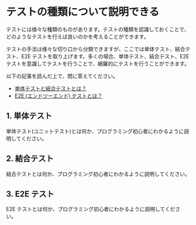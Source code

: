# テストの種類について説明できる

テストには様々な種類のものがあります。テストの種類を認識しておくことで、どのようなテストを行えば良いのかを考えることができます。

テストの手法は様々な切り口から分類できますが、ここでは単体テスト、結合テスト、E2E テストを取り上げます。多くの場合、単体テスト、結合テスト、E2E テストを意識してテストを行うことで、網羅的にテストを行うことができます。

以下の記事を読んだ上で、問に答えてください。

- [単体テストと結合テストとは？](https://circleci.com/ja/blog/unit-testing-vs-integration-testing/)
- [E2E (エンドツーエンド) テストとは？](https://circleci.com/ja/blog/what-is-end-to-end-testing/)

## 1. 単体テスト

単体テスト(ユニットテスト)とは何か、プログラミング初心者にわかるように説明してください。

## 2. 結合テスト

結合テストとは何か、プログラミング初心者にわかるように説明してください。

## 3. E2E テスト

E2E テストとは何か、プログラミング初心者にわかるように説明してください。
